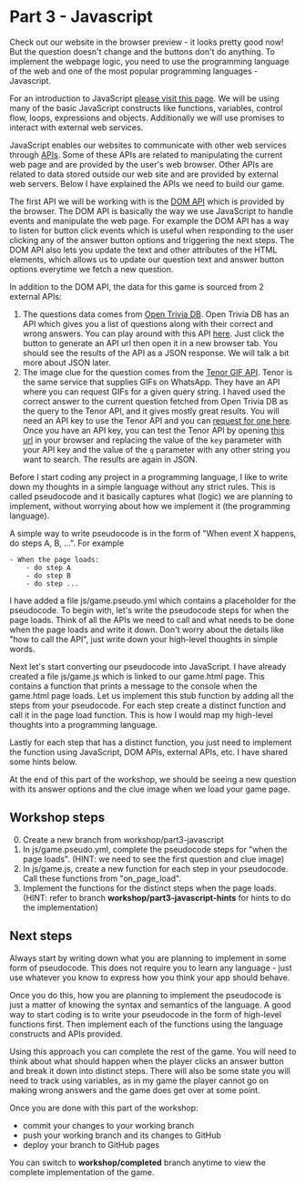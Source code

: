 # Part 3 - Javascript

Check out our website in the browser preview - it looks pretty good now! But the question doesn't change and the buttons don't do anything. To implement the webpage logic, you need to use the programming language of the web and one of the most popular programming languages - Javascript.

For an introduction to JavaScript [please visit this page](https://developer.mozilla.org/en-US/docs/Web/JavaScript/Guide). We will be using many of the basic JavaScript constructs like functions, variables, control flow, loops, expressions and objects. Additionally we will use promises to interact with external web services.

JavaScript enables our websites to communicate with other web services through [APIs](https://developer.mozilla.org/en-US/docs/Learn/JavaScript/Client-side_web_APIs/Introduction). Some of these APIs are related to manipulating the current web page and are provided by the user's web browser. Other APIs are related to data stored outside our web site and are provided by external web servers. Below I have explained the APIs we need to build our game.

The first API we will be working with is the [DOM API](https://developer.mozilla.org/en-US/docs/Web/API/Document_Object_Model/Introduction) which is provided by the browser. The DOM API is basically the way we use JavaScript to handle events and manipulate the web page. For example the DOM API has a way to listen for button click events which is useful when responding to the user clicking any of the answer button options and triggering the next steps. The DOM API also lets you update the text and other attributes of the HTML elements, which allows us to update our question text and answer button options everytime we fetch a new question.

In addition to the DOM API, the data for this game is sourced from 2 external APIs:

1. The questions data comes from [Open Trivia DB](https://opentdb.com/). Open Trivia DB has an API which gives you a list of questions along with their correct and wrong answers. You can play around with this API [here](https://opentdb.com/api_config.php). Just click the button to generate an API url then open it in a new browser tab. You should see the results of the API as a JSON response. We will talk a bit more about JSON later.
2. The image clue for the question comes from the [Tenor GIF API](https://tenor.com/gifapi). Tenor is the same service that supplies GIFs on WhatsApp. They have an API where you can request GIFs for a given query string. I haved used the correct answer to the current question fetched from Open Trivia DB as the query to the Tenor API, and it gives mostly great results. You will need an API key to use the Tenor API and you can [request for one here](https://tenor.com/developer/keyregistration). Once you have an API key, you can test the Tenor API by opening [this url](https://g.tenor.com/v1/search?q=hello&key=) in your browser and replacing the value of the `key` parameter with your API key and the value of the `q` parameter with any other string you want to search. The results are again in JSON.

Before I start coding any project in a programming language, I like to write down my thoughts in a simple language without any strict rules. This is called pseudocode and it basically captures what (logic) we are planning to implement, without worrying about how we implement it (the programming language).

A simple way to write pseudocode is in the form of "When event X happens, do steps A, B, ...". For example

```
- When the page loads:
    - do step A
    - do step B
    - do step ...
```

I have added a file js/game.pseudo.yml which contains a placeholder for the pseudocode. To begin with, let's write the pseudocode steps for when the page loads. Think of all the APIs we need to call and what needs to be done when the page loads and write it down. Don't worry about the details like "how to call the API", just write down your high-level thoughts in simple words.

Next let's start converting our pseudocode into JavaScript. I have already created a file js/game.js which is linked to our game.html page. This contains a function that prints a message to the console when the game.html page loads. Let us implement this stub function by adding all the steps from your pseudocode. For each step create a distinct function and call it in the page load function. This is how I would map my high-level thoughts into a programming language.

Lastly for each step that has a distinct function, you just need to implement the function using JavaScript, DOM APIs, external APIs, etc. I have shared some hints below.

At the end of this part of the workshop, we should be seeing a new question with its answer options and the clue image when we load your game page.

## Workshop steps

0. Create a new branch from workshop/part3-javascript
1. In js/game.pseudo.yml, complete the pseudocode steps for "when the page loads". (HINT: we need to see the first question and clue image)
2. In js/game.js, create a new function for each step in your pseudocode. Call these functions from "on_page_load".
3. Implement the functions for the distinct steps when the page loads. (HINT: refer to branch **workshop/part3-javascript-hints** for hints to do the implementation)

## Next steps

Always start by writing down what you are planning to implement in some form of pseudocode. This does not require you to learn any language - just use whatever you know to express how you think your app should behave.

Once you do this, how you are planning to implement the pseudocode is just a matter of knowing the syntax and semantics of the language. A good way to start coding is to write your pseudocode in the form of high-level functions first. Then implement each of the functions using the language constructs and APIs provided.

Using this approach you can complete the rest of the game. You will need to think about what should happen when the player clicks an answer button and break it down into distinct steps. There will also be some state you will need to track using variables, as in my game the player cannot go on making wrong answers and the game does get over at some point.

Once you are done with this part of the workshop:

- commit your changes to your working branch
- push your working branch and its changes to GitHub
- deploy your branch to GitHub pages

You can switch to **workshop/completed** branch anytime to view the complete implementation of the game.
